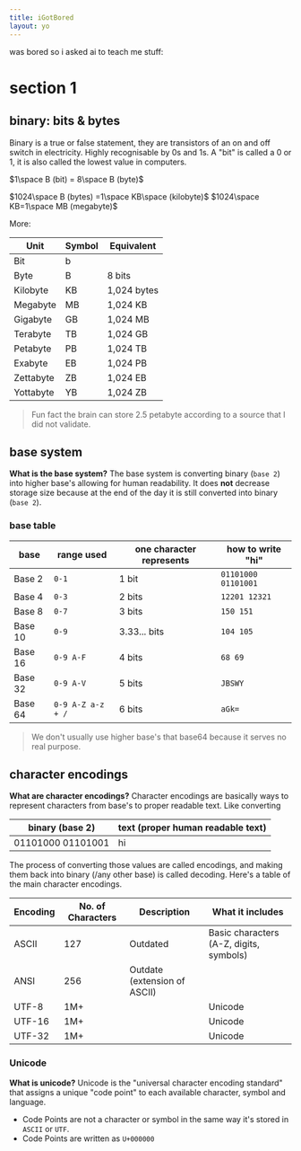 ```yaml
---
title: iGotBored
layout: yo
---
```

was bored so i asked ai to teach me stuff:

# section 1
## binary: bits & bytes
Binary is a true or false statement, they are transistors of an on and off switch in electricity. Highly recognisable by 0s and 1s. A "bit" is called a 0 or 1, it is also called the lowest value in computers.

$1\space B (bit) = 8\space B (byte)$

$1024\space B (bytes) =1\space KB\space (kilobyte)$ 
$1024\space KB=1\space MB (megabyte)$

More:

| Unit      | Symbol | Equivalent  |
| --------- | ------ | ----------- |
| Bit       | b      |             |
| Byte      | B      | 8 bits      |
| Kilobyte  | KB     | 1,024 bytes |
| Megabyte  | MB     | 1,024 KB    |
| Gigabyte  | GB     | 1,024 MB    |
| Terabyte  | TB     | 1,024 GB    |
| Petabyte  | PB     | 1,024 TB    |
| Exabyte   | EB     | 1,024 PB    |
| Zettabyte | ZB     | 1,024 EB    |
| Yottabyte | YB     | 1,024 ZB    |

> Fun fact the brain can store 2.5 petabyte according to a source that I did not validate.



## base system

**What is the base system?**
The base system is converting binary (`base 2`) into higher base's allowing for human readability. It does **not** decrease storage size because at the end of the day it is still converted into binary (`base 2`).

### base table

| base    | range used        | one character represents | how to write "hi"   |
| ------- | ----------------- | ------------------------ | ------------------- |
| Base 2  | `0-1`             | 1 bit                    | `01101000 01101001` |
| Base 4  | `0-3`             | 2 bits                   | `12201 12321`       |
| Base 8  | `0-7`             | 3 bits                   | `150 151`           |
| Base 10 | `0-9`             | 3.33... bits             | `104 105`           |
| Base 16 | `0-9 A-F`         | 4 bits                   | `68 69`             |
| Base 32 | `0-9 A-V`         | 5 bits                   | `JBSWY`             |
| Base 64 | `0-9 A-Z a-z + /` | 6 bits                   | `aGk=`              |

> We don't usually use higher base's that base64 because it serves no real purpose. 


## character encodings
**What are character encodings?**
Character encodings are basically ways to represent characters from base's to proper readable text. Like converting 

| binary (base 2)   | text (proper human readable text) |
| ----------------- | --------------------------------- |
| 01101000 01101001 | hi                                |
 
The process of converting those values are called encodings, and making them back into binary (/any other base) is called decoding. Here's a table of the main character encodings.

| Encoding | No. of Characters | Description                  | What it includes                        |
| -------- | ----------------- | ---------------------------- | --------------------------------------- |
| ASCII    | 127               | Outdated                     | Basic characters (A-Z, digits, symbols) |
| ANSI     | 256               | Outdate (extension of ASCII) |                                         |
| UTF-8    | 1M+               |                              | Unicode                                 |
| UTF-16   | 1M+               |                              | Unicode                                 |
| UTF-32   | 1M+               |                              | Unicode                                 |

### Unicode
**What is unicode?**
Unicode is the "universal character encoding standard" that assigns a unique "code point" to each available character, symbol and language. 
- Code Points are not a character or symbol in the same way it's stored in `ASCII` or `UTF`.
- Code Points are written as `U+000000`